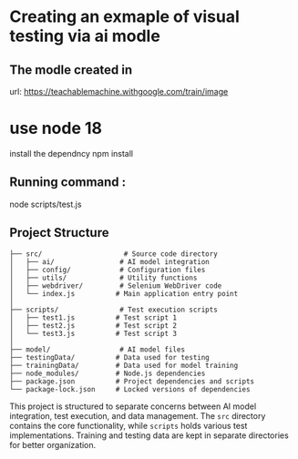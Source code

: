 # Creating an exmaple of visual testing via ai modle

## The modle created in

url: https://teachablemachine.withgoogle.com/train/image

# use node 18

install the dependncy
npm install

## Running command :

node scripts/test.js

## Project Structure

```
├── src/                    # Source code directory
│   ├── ai/                # AI model integration
│   ├── config/            # Configuration files
│   ├── utils/             # Utility functions
│   ├── webdriver/         # Selenium WebDriver code
│   └── index.js          # Main application entry point
│
├── scripts/               # Test execution scripts
│   ├── test1.js          # Test script 1
│   ├── test2.js          # Test script 2
│   └── test3.js          # Test script 3
│
├── model/                 # AI model files
├── testingData/          # Data used for testing
├── trainingData/         # Data used for model training
├── node_modules/         # Node.js dependencies
├── package.json          # Project dependencies and scripts
└── package-lock.json     # Locked versions of dependencies
```

This project is structured to separate concerns between AI model integration, test execution, and data management. The `src` directory contains the core functionality, while `scripts` holds various test implementations. Training and testing data are kept in separate directories for better organization.
